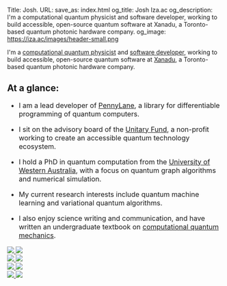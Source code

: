 Title: Josh.
URL:
save_as: index.html
og_title: Josh Iza.ac
og_description: I'm a computational quantum physicist and software developer, working to build accessible, open-source quantum software at Xanadu, a Toronto-based quantum photonic hardware company.
og_image: https://iza.ac/images/header-small.png


I'm a [computational quantum physicist](https://scholar.google.com/citations?user=pEj09c4AAAAJ) and
[software developer](https://github.com/josh146), working to build accessible, open-source quantum
software at [Xanadu](https://xanadu.ai), a Toronto-based quantum photonic hardware company.


<style>
  ul {
    font-size: initial;
  }
</style>

## At a glance:

* I am a lead developer of [PennyLane](https://pennylane.ai/), a library for differentiable
  programming of quantum computers.

* I sit on the advisory board of the [Unitary Fund](https://unitary.fund), a non-profit working to create
  an accessible quantum technology ecosystem.

* I hold a PhD in quantum computation from the [University of Western
  Australia](https://www.uwa.edu.au/research/ems-research-clusters/quantum-information-simulation-and-algorithms),
  with a focus on quantum graph algorithms and numerical simulation.

* My current research interests include quantum machine learning and variational quantum
  algorithms.

* I also enjoy science writing and communication, and have written an undergraduate textbook on
  [computational quantum
  mechanics](https://www.amazon.com/Computational-Quantum-Mechanics-Joshua-Izaac/dp/331999929X).


<div class="row d-flex align-items-end">
  <!-- <div class="col-lg-3 col-6 d-none d-lg-block d-md-none"> -->
    <!-- <img src="/images/noon.png" style="height:200px;"/> -->
  <!-- </div> -->
  <div class="col-lg-3 col-6">
    <a class="hover-img" href="/about">
       <img src="/images/tell_me_more.png" />
       <img src="/images/tell_me_more_active.png" />
    </a>
  </div>
  <div class="col-lg-3 col-6">
    <a class="hover-img" href="https://github.com/josh146">
       <img src="/images/code.png" />
       <img src="/images/code_active.png" />
    </a>
  </div>
  <div class="col-lg-3 col-6">
    <a class="hover-img" href="https://scholar.google.com/citations?user=pEj09c4AAAAJ">
       <img src="/images/publications.png" />
       <img src="/images/publications_active.png" />
    </a>
  </div>
  <div class="col-lg-3 col-6">
    <a class="hover-img" href="/posts">
       <img src="/images/posts.png" />
       <img src="/images/posts_active.png" />
    </a>
  </div>
  <!-- <div class="col-lg-3 col-6 d-none d-lg-block d-md-none"> -->
    <!-- <img src="/images/cqm.png" style="height:200px;"/> -->
  <!-- </div> -->
</div>